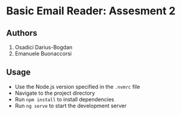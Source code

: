 # Basic Email Reader: Assesment 2

## Authors
1. Osadici Darius-Bogdan
2. Emanuele Buonaccorsi

## Usage
- Use the Node.js version specified in the `.nvmrc` file
- Navigate to the project directory
- Run `npm install` to install dependencies
- Run `ng serve` to start the development server

